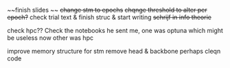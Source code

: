 ~~finish slides ~~
~~change stm to epochs~~
~~chqnge threshold to alter per epoch?~~
check trial text & finish struc & start writing
~~schrijf in info theorie~~

check hpc??
Check the notebooks he sent me, one was optuna which might be useless now other was hpc

improve memory structure for stm
remove head & backbone perhaps
cleqn code
